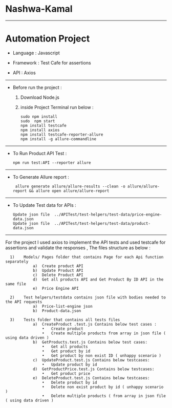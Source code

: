 # Nashwa-Kamal
------------------

# Automation Project

* Language  : Javascript 

* Framework : Test Cafe for assertions 

* API : Axios

-----------------------

* Before run the project :

   1) Download Node.js 
   2) inside Project Terminal run below :

          sudo npm install 
          sudo  npm start
          npm install testcafe
          npm install axios
          npm install testcafe-reporter-allure
          npm install -g allure-commandline        
                                  
--------------------------------                    
   
* To Run Product API Test :

      npm run test:API --reporter allure

-----------------------------    

* To Generate Allure report :
     
       allure generate allure/allure-results --clean -o allure/allure-report && allure open allure/allure-report
-----------------------------

* To Update Test data for APIs  :

      Update json file  ../APITest/test-helpers/test-data/price-engine-data.json
      Update json file  ../APITest/test-helpers/test-data/product-data.json
    

------------------------------------------------
For the project I used axios to implement the API tests and used testcafe for assertions and validate the responses , 
The files structure as below :

      1)	Models/ Pages folder that contains Page for each Api function separately
                a)	Create product API
                b)	Update Product API
                c)	Delete Product API
                d)	Get all products API and Get Product By ID API in the same file  
                e)	Price Engine API
                
      2)	Test helpers/testdata contains json file with bodies needed to the API requests
                a)	Price-list-engine json 
                b)	Product-data.json

      3)	Tests folder that contains all tests files 
                a)	CreateProduct .test.js Contains below test cases :
                    •	Create product 
                    •	Create multiple products from array in json file ( using data driven )
                b)	GetProducts.test.js Contains below test cases:
                    •	Get all products 
                    •	Get product by id
                    •	Get product by non exist ID ( unhappy scenario )
                c)	UpdateProduct.test.js Contains below testcases:
                    •	Update product by id
                d)	GetProductPrice.test.js Contains below testcases:
                    •	Get product price
                e)	DeleteProduct.test.js Contains below testcases:
                    •	Delete product by id
                    •	Delete non exist product by id ( unhappy scenario )
                    •	Delete multiple products ( from array in json file ( using data driven )



